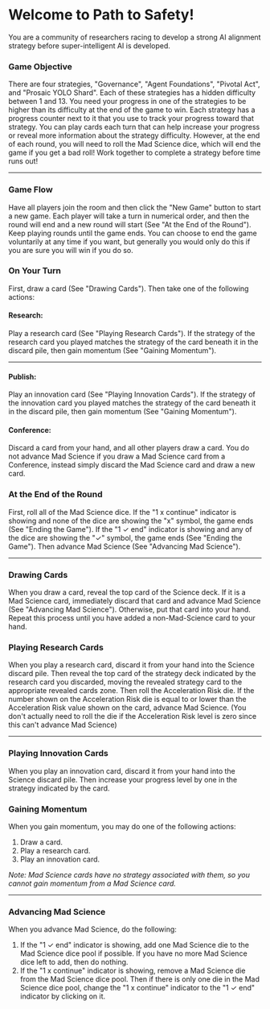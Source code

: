# Welcome to Path to Safety!

You are a community of researchers racing to develop a strong AI alignment strategy before super-intelligent AI is developed.

### Game Objective

There are four strategies, "Governance", "Agent Foundations", "Pivotal Act", and "Prosaic YOLO Shard". Each of these strategies has a hidden
difficulty between 1 and 13. You need your progress in one of the strategies to be higher than its difficulty at the end of the game to win.
Each strategy has a progress counter next to it that you use to track your progress toward that strategy. You can play cards each turn that
can help increase your progress or reveal more information about the strategy difficulty. However, at the end of each round, you will need
to roll the Mad Science dice, which will end the game if you get a bad roll! Work together to complete a strategy before time runs out!

---

### Game Flow

Have all players join the room and then click the "New Game" button to start a new game. Each player will take a turn in numerical order,
and then the round will end and a new round will start (See "At the End of the Round"). Keep playing rounds until the game ends. You can
choose to end the game voluntarily at any time if you want, but generally you would only do this if you are sure you will win if you do so.

### On Your Turn

First, draw a card (See "Drawing Cards"). Then take one of the following actions:

#### Research:

Play a research card (See "Playing Research Cards"). If the strategy of the research card you played matches the strategy of the card
beneath it in the discard pile, then gain momentum (See "Gaining Momentum").

---

#### Publish:

Play an innovation card (See "Playing Innovation Cards"). If the strategy of the innovation card you played matches the strategy of the card
beneath it in the discard pile, then gain momentum (See "Gaining Momentum").

#### Conference:

Discard a card from your hand, and all other players draw a card. You do not advance Mad Science if you draw a Mad Science card from a
Conference, instead simply discard the Mad Science card and draw a new card.

### At the End of the Round

First, roll all of the Mad Science dice. If the "1 x continue" indicator is showing and none of the dice are showing the "x" symbol, the
game ends (See "Ending the Game"). If the "1 ✓ end" indicator is showing and any of the dice are showing the "✓" symbol, the game ends (See
"Ending the Game"). Then advance Mad Science (See "Advancing Mad Science").

---

### Drawing Cards

When you draw a card, reveal the top card of the Science deck. If it is a Mad Science card, immediately discard that card and advance Mad
Science (See "Advancing Mad Science"). Otherwise, put that card into your hand. Repeat this process until you have added a non-Mad-Science
card to your hand.

### Playing Research Cards

When you play a research card, discard it from your hand into the Science discard pile. Then reveal the top card of the strategy deck
indicated by the research card you discarded, moving the revealed strategy card to the appropriate revealed cards zone. Then roll the
Acceleration Risk die. If the number shown on the Acceleration Risk die is equal to or lower than the Acceleration Risk value shown on the
card, advance Mad Science. (You don't actually need to roll the die if the Acceleration Risk level is zero since this can't advance Mad
Science)

---

### Playing Innovation Cards

When you play an innovation card, discard it from your hand into the Science discard pile. Then increase your progress level by one in the
strategy indicated by the card.

### Gaining Momentum

When you gain momentum, you may do one of the following actions:

1. Draw a card.
2. Play a research card.
3. Play an innovation card.

_Note: Mad Science cards have no strategy associated with them, so you cannot gain momentum from a Mad Science card._

---

### Advancing Mad Science

When you advance Mad Science, do the following:

1. If the "1 ✓ end" indicator is showing, add one Mad Science die to the Mad Science dice pool if possible. If you have no more Mad Science
   dice left to add, then do nothing.
2. If the "1 x continue" indicator is showing, remove a Mad Science die from the Mad Science dice pool. Then if there is only one die in the
   Mad Science dice pool, change the "1 x continue" indicator to the "1 ✓ end" indicator by clicking on it.

